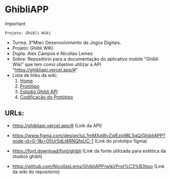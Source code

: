 # GhibliAPP
>[!Important]
 > `Projeto: Ghibli Wiki`
>- Turma: 3°Mtec Desenvolvimento de Jogos Digitais.
>- Projeto: Ghibli WIKI
>- Dupla: Alex Campos e Nicollas Lemes
>- Sobre: Repositório para a documentação do aplicativo mobile "Ghibli Wiki" que tem como objetivo utilizar a API "https://ghibliapi.vercel.app/#"
>- Lista de links da wiki:
>   1. [Home](https://github.com/NicollasLems/GhibliAPP/wiki)<br>
>   2. [Protótipo](https://github.com/NicollasLems/GhibliAPP/wiki/Prot%C3%B3tipo)<br>
>   3. [Estúdio Ghibli API](https://github.com/NicollasLems/GhibliAPP/wiki/Est%C3%BAdio-Ghibli-API)
>   4. [Codificação do Protótipo](https://github.com/NicollasLems/GhibliAPP/wiki/Codifica%C3%A7%C3%A3o)<br>




## URLs:

- https://ghibliapi.vercel.app/# (Link da API)

- https://www.figma.com/design/luL7mMXpWyZjdEzp9BL5qQ/GhibliAPP?node-id=0-1&t=05Ur5dLt8RNQfqUC-1 (Link do prototipo figma)

- https://font.download/font/ghibli (Link da fonte utilizada para estética da studios ghibli)

- https://github.com/NicollasLems/GhibliAPP/wiki/Prot%C3%B3tipo (Link da wiki do repositório)
